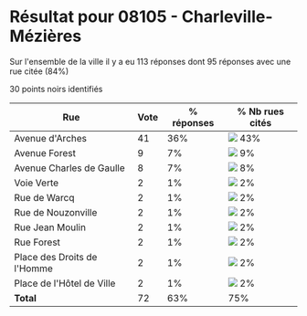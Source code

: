 # Résultat pour 08105 - Charleville-Mézières

Sur l'ensemble de la ville il y a eu 113 réponses dont 95 réponses avec une rue citée (84%)

30 points noirs identifiés

| Rue | Vote | % réponses | % Nb rues cités|
|-----|------|------------|----------------|
| Avenue d'Arches | 41 | 36% | <img src="../../img/bar_43.gif" />&nbsp;43%|
| Avenue Forest | 9 | 7% | <img src="../../img/bar_9.gif" />&nbsp;9%|
| Avenue Charles de Gaulle | 8 | 7% | <img src="../../img/bar_8.gif" />&nbsp;8%|
| Voie Verte | 2 | 1% | <img src="../../img/bar_2.gif" />&nbsp;2%|
| Rue de Warcq | 2 | 1% | <img src="../../img/bar_2.gif" />&nbsp;2%|
| Rue de Nouzonville | 2 | 1% | <img src="../../img/bar_2.gif" />&nbsp;2%|
| Rue Jean Moulin | 2 | 1% | <img src="../../img/bar_2.gif" />&nbsp;2%|
| Rue Forest | 2 | 1% | <img src="../../img/bar_2.gif" />&nbsp;2%|
| Place des Droits de l'Homme | 2 | 1% | <img src="../../img/bar_2.gif" />&nbsp;2%|
| Place de l'Hôtel de Ville | 2 | 1% | <img src="../../img/bar_2.gif" />&nbsp;2%|
| **Total** | 72 | 63% | 75%|
